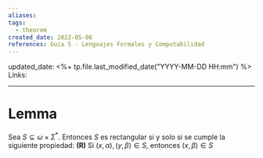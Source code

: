 ```yaml
---
aliases: 
tags: 
  - theorem
created_date: 2022-05-06
references: Guia 5 - Lenguajes Formales y Computabilidad
---
```

updated_date: <%+ tp.file.last_modified_date("YYYY-MM-DD HH:mm") %>
Links: 

---
# Lemma
Sea $S\subseteq \omega \times \Sigma ^{\ast }$. Entonces $S$ es rectangular si y solo si se cumple la siguiente propiedad:
**(R)** Si $(x,\alpha ),(y,\beta )\in S$, entonces $(x,\beta )\in S$